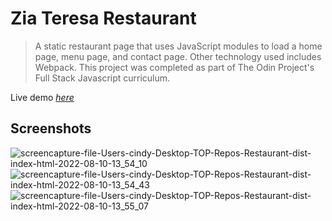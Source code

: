 # Zia Teresa Restaurant
> A static restaurant page that uses JavaScript modules to load a home page, menu page, and contact page. Other technology used includes Webpack. This project was completed as part of The Odin Project's Full Stack Javascript curriculum.

Live demo [_here_](https://doozles411.github.io/Restaurant/)

## Screenshots
![screencapture-file-Users-cindy-Desktop-TOP-Repos-Restaurant-dist-index-html-2022-08-10-13_54_10](https://user-images.githubusercontent.com/96557009/184018523-5cbc0860-c3d4-4131-a2d6-e38cae609bb1.png)
![screencapture-file-Users-cindy-Desktop-TOP-Repos-Restaurant-dist-index-html-2022-08-10-13_54_43](https://user-images.githubusercontent.com/96557009/184018544-ed4aee90-fffe-4101-abaf-48ee90ab51ab.png)
![screencapture-file-Users-cindy-Desktop-TOP-Repos-Restaurant-dist-index-html-2022-08-10-13_55_07](https://user-images.githubusercontent.com/96557009/184018557-88eda21f-1ab0-4536-8eaf-c8dcef2ad4dd.png)
